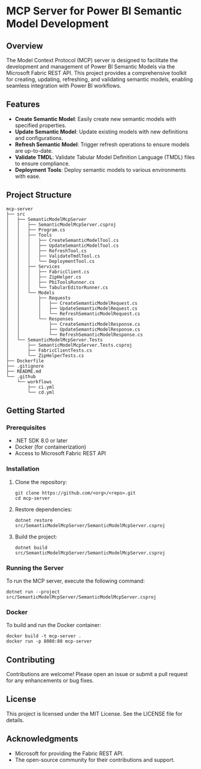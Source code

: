 # MCP Server for Power BI Semantic Model Development

## Overview

The Model Context Protocol (MCP) server is designed to facilitate the development and management of Power BI Semantic Models via the Microsoft Fabric REST API. This project provides a comprehensive toolkit for creating, updating, refreshing, and validating semantic models, enabling seamless integration with Power BI workflows.

## Features

- **Create Semantic Model**: Easily create new semantic models with specified properties.
- **Update Semantic Model**: Update existing models with new definitions and configurations.
- **Refresh Semantic Model**: Trigger refresh operations to ensure models are up-to-date.
- **Validate TMDL**: Validate Tabular Model Definition Language (TMDL) files to ensure compliance.
- **Deployment Tools**: Deploy semantic models to various environments with ease.

## Project Structure

```
mcp-server
├── src
│   ├── SemanticModelMcpServer
│   │   ├── SemanticModelMcpServer.csproj
│   │   ├── Program.cs
│   │   ├── Tools
│   │   │   ├── CreateSemanticModelTool.cs
│   │   │   ├── UpdateSemanticModelTool.cs
│   │   │   ├── RefreshTool.cs
│   │   │   ├── ValidateTmdlTool.cs
│   │   │   └── DeploymentTool.cs
│   │   ├── Services
│   │   │   ├── FabricClient.cs
│   │   │   ├── ZipHelper.cs
│   │   │   ├── PbiToolsRunner.cs
│   │   │   └── TabularEditorRunner.cs
│   │   └── Models
│   │       ├── Requests
│   │       │   ├── CreateSemanticModelRequest.cs
│   │       │   ├── UpdateSemanticModelRequest.cs
│   │       │   └── RefreshSemanticModelRequest.cs
│   │       └── Responses
│   │           ├── CreateSemanticModelResponse.cs
│   │           ├── UpdateSemanticModelResponse.cs
│   │           └── RefreshSemanticModelResponse.cs
│   └── SemanticModelMcpServer.Tests
│       ├── SemanticModelMcpServer.Tests.csproj
│       ├── FabricClientTests.cs
│       └── ZipHelperTests.cs
├── Dockerfile
├── .gitignore
├── README.md
└── .github
    └── workflows
        ├── ci.yml
        └── cd.yml
```

## Getting Started

### Prerequisites

- .NET SDK 8.0 or later
- Docker (for containerization)
- Access to Microsoft Fabric REST API

### Installation

1. Clone the repository:
   ```
   git clone https://github.com/<org>/<repo>.git
   cd mcp-server
   ```

2. Restore dependencies:
   ```
   dotnet restore src/SemanticModelMcpServer/SemanticModelMcpServer.csproj
   ```

3. Build the project:
   ```
   dotnet build src/SemanticModelMcpServer/SemanticModelMcpServer.csproj
   ```

### Running the Server

To run the MCP server, execute the following command:
```
dotnet run --project src/SemanticModelMcpServer/SemanticModelMcpServer.csproj
```

### Docker

To build and run the Docker container:
```
docker build -t mcp-server .
docker run -p 8080:80 mcp-server
```

## Contributing

Contributions are welcome! Please open an issue or submit a pull request for any enhancements or bug fixes.

## License

This project is licensed under the MIT License. See the LICENSE file for details.

## Acknowledgments

- Microsoft for providing the Fabric REST API.
- The open-source community for their contributions and support.